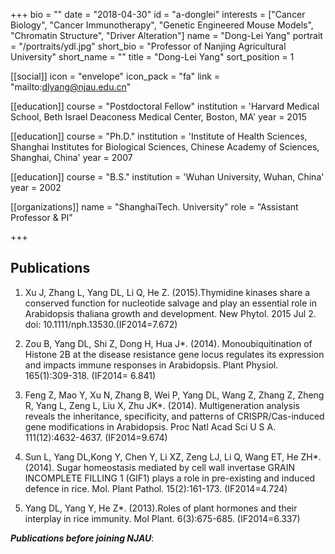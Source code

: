 +++
bio = ""
date = "2018-04-30"
id = "a-donglei"
interests = ["Cancer Biology", "Cancer Immunotherapy", "Genetic Engineered Mouse Models", "Chromatin Structure", "Driver Alteration"]
name = "Dong-Lei Yang"
portrait = "/portraits/ydl.jpg"
short_bio = "Professor of Nanjing Agricultural University"
short_name = ""
title = "Dong-Lei Yang"
sort_position = 1

[[social]]
    icon = "envelope"
    icon_pack = "fa"
    link = "mailto:dlyang@njau.edu.cn"


[[education]]
    course = "Postdoctoral Fellow"
    institution = 'Harvard Medical School, Beth Israel Deaconess Medical Center, Boston, MA'
    year = 2015

[[education]]
    course = "Ph.D."
    institution = 'Institute of Health Sciences, Shanghai Institutes for Biological Sciences, Chinese Academy of Sciences, Shanghai, China'
    year = 2007

[[education]]
    course = "B.S."
    institution = 'Wuhan University, Wuhan, China'
    year = 2002

[[organizations]]
    name = "ShanghaiTech. University"
    role = "Assistant Professor & PI"

+++


## Publications

1. Xu J, Zhang L, Yang DL, Li Q, He Z. (2015).Thymidine kinases share a conserved function for nucleotide salvage and play an essential role in Arabidopsis thaliana  growth and development. New Phytol. 2015 Jul 2. doi: 10.1111/nph.13530.(IF2014=7.672)

1. Zou B, Yang DL, Shi Z, Dong H, Hua J*. (2014). Monoubiquitination of Histone 2B at the disease resistance gene locus regulates its expression and impacts immune responses in Arabidopsis. Plant Physiol. 165(1):309-318. (IF2014= 6.841)

1. Feng Z, Mao Y, Xu N, Zhang B, Wei P, Yang DL, Wang Z, Zhang Z, Zheng R, Yang L, Zeng L, Liu X, Zhu JK*. (2014). Multigeneration analysis reveals the inheritance, specificity, and patterns of CRISPR/Cas-induced gene modifications in Arabidopsis. Proc Natl Acad Sci U S A. 111(12):4632-4637. (IF2014=9.674)

1. Sun L, Yang DL,Kong Y, Chen Y, Li XZ, Zeng LJ, Li Q, Wang ET, He ZH*. (2014). Sugar homeostasis mediated by cell wall invertase GRAIN INCOMPLETE FILLING 1 (GIF1) plays a role in pre-existing and induced defence in rice. Mol. Plant Pathol. 15(2):161-173. (IF2014=4.724)

1. Yang DL, Yang Y, He Z*. (2013).Roles of plant hormones and their interplay in rice immunity. Mol Plant. 6(3):675-685. (IF2014=6.337)

**_Publications before joining NJAU_**:  


